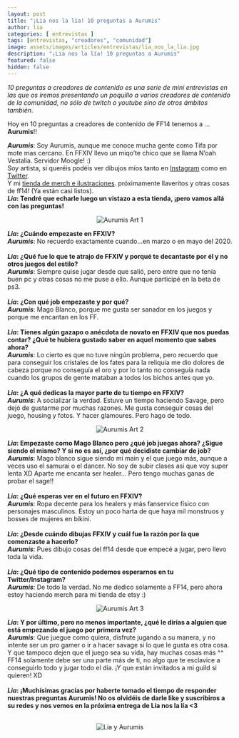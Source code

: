 ```yaml
---
layout: post
title: "¡Lia nos la lía! 10 preguntas a Aurumis"
author: lia
categories: [ entrevistas ]
tags: [entrevistas, "creadores", "comunidad"]
image: assets/images/articles/entrevistas/lia_nos_la_lia.jpg
description: "¡Lia nos la lía! 10 preguntas a Aurumis"
featured: false
hidden: false
---
```

*10 preguntas a creadores de contenido es una serie de mini entrevistas en las que os iremos presentando un poquillo a varios creadores de contenido de la comunidad, no sólo de twitch o youtube sino de otros ámbitos también.*

Hoy en 10 preguntas a creadores de contenido de FF14 tenemos a ... **Aurumis**!!

<div class="card">
  <div class="card-body">
    <i><b>Aurumis</b></i>: Soy Aurumis, aunque me conoce mucha gente como Tifa por mote mas cercano. En FFXIV llevo un miqo’te chico que se llama N’oah Vestalia. Servidor Moogle! :)<br/>
    Soy artista, si queréis podéis ver dibujos míos tanto en <a href="https://www.instagram.com/aurumis/" target="_blank">Instagram</a> como en <a href="https://twitter.com/Aurumis_" target="_blank">Twitter</a>.<br/>
    Y mi <a href="https://www.etsy.com/es/shop/Aurumis" target="_blank">tienda de merch e ilustraciones</a>. próximamente llaveritos y otras cosas de ff14! (Ya están casi listos).
  </div>
  <div class="card-header">
     <b><i>Lia</i>: Tendré que echarle luego un vistazo a esta tienda, ¡pero vamos allá con las preguntas!</b>
  </div>  
</div>

<p align="center"><img src="{{ site.baseurl }}/assets/images/articles/entrevistas/lia_aurumis/aurumis_art_1.jpg" alt="Aurumis Art 1"/></p>

<div class="card">
  <div class="card-header">
     <b><i>Lia</i>: ¿Cuándo empezaste en FFXIV?</b>
  </div>
  <div class="card-body">
    <i><b>Aurumis</b></i>: No recuerdo exactamente cuando...en marzo o en mayo del 2020.
  </div>
</div>

<br/>

<div class="card">
  <div class="card-header">
     <b><i>Lia</i>: ¿Qué fue lo que te atrajo de FFXIV y porqué te decantaste por él y no otros juegos del estilo?</b>
  </div>
  <div class="card-body">
    <i><b>Aurumis</b></i>:  Siempre quise jugar desde que salió, pero entre que no tenía buen pc y otras cosas no me puse a ello. Aunque participé en la beta de ps3.
  </div>
</div>

<br/>


<div class="card">
  <div class="card-header">
     <b><i>Lia</i>: ¿Con qué job empezaste y por qué?</b>
  </div>
  <div class="card-body">
    <i><b>Aurumis</b></i>: Mago Blanco, porque me gusta ser sanador en los juegos y porque me encantan en los FF.
  </div>    
</div>

<br/>

<div class="card">
  <div class="card-header">
     <b><i>Lia</i>: Tienes algún gazapo o anécdota de novato en FFXIV que nos puedas contar? ¿Qué te hubiera gustado saber en aquel momento que sabes ahora?</b>
  </div>
  <div class="card-body">
    <i><b>Aurumis</b></i>: Lo cierto es que no tuve ningún problema, pero recuerdo que para conseguir los cristales de los fates para la reliquia me dio dolores de cabeza porque no conseguía el oro y por lo tanto no conseguía nada cuando los grupos de gente mataban a todos los bichos antes que yo.
  </div>
</div>

<br/>

<div class="card">
  <div class="card-header">
     <b><i>Lia</i>: ¿A qué dedicas la mayor parte de tu tiempo en FFXIV?</b>
  </div>
  <div class="card-body">
    <i><b>Aurumis</b></i>: A socializar la verdad. Estuve un tiempo haciendo Savage, pero dejó de gustarme por muchas razones. Me gusta conseguir cosas del juego, housing y fotos. Y hacer glamoures. Pero hago de todo.
  </div>
</div>

<p align="center"><img src="{{ site.baseurl }}/assets/images/articles/entrevistas/lia_aurumis/aurumis_art_2.jpg" alt="Aurumis Art 2"/></p>

<div class="card">
  <div class="card-header">
     <b><i>Lia</i>: Empezaste como Mago Blanco pero ¿qué job juegas ahora? ¿Sigue siendo el mismo? Y si no es así, ¿por qué decidiste cambiar de job?</b>
  </div>
  <div class="card-body">
    <i><b>Aurumis</b></i>: Mago blanco sigue siendo mi main y el que juego más, aunque a veces uso el samurai o el dancer. No soy de subir clases asi que voy super lenta XD Aparte me encanta ser healer… Pero tengo muchas ganas de probar el sage!!

  </div>
</div>

<br/>

<div class="card">
  <div class="card-header">
     <b><i>Lia</i>: ¿Qué esperas ver en el futuro en FFXIV?</b>
  </div>
  <div class="card-body">
    <i><b>Aurumis</b></i>:  Ropa decente para los healers y más fanservice físico con personajes masculinos. Estoy un poco harta de que haya mil monstruos y bosses de mujeres en bikini.
  </div>
</div>

<br/>

<div class="card">
  <div class="card-header">
     <b><i>Lia</i>: ¿Desde cuándo dibujas FFXIV y cuál fue la razón por la que comenzaste a hacerlo?</b>
  </div>
  <div class="card-body">
    <i><b>Aurumis</b></i>: Pues dibujo cosas del ff14 desde que empecé a jugar, pero llevo toda la vida. 
  </div>
</div>

<br/>


<div class="card">
  <div class="card-header">
     <b><i>Lia</i>: ¿Qué tipo de contenido podemos esperarnos en tu Twitter/Instagram?</b>
  </div>
  <div class="card-body"><i><b>Aurumis</b></i>: De todo la verdad. No me dedico solamente a FF14, pero ahora estoy haciendo merch para mi tienda de etsy :)
  </div>
</div>

<p align="center"><img src="{{ site.baseurl }}/assets/images/articles/entrevistas/lia_aurumis/aurumis_art_3.jpg" alt="Aurumis Art 3"/></p>

<div class="card">
  <div class="card-header">
     <b><i>Lia</i>: Y por último, pero no menos importante, ¿qué le dirías a alguien que está empezando el juego por primera vez?</b>
  </div>
  <div class="card-body"><i><b>Aurumis</b></i>: Que juegue como quiera, disfrute jugando a su manera, y no intente ser un pro gamer o ir a hacer savage si lo que le gusta es otra cosa. Y que tampoco dejen que el juego sea su vida, hay muchas cosas más ^^ FF14 solamente debe ser una parte más de ti, no algo que te esclavice a conseguirlo todo y jugar todo el día. ¡Y que están invitados a mi guild si quieren! XD
  </div>
</div>

<br/>

<div class="card">
  <div class="card-header">
     <b><i>Lia</i>: ¡Muchísimas gracias por haberte tomado el tiempo de responder nuestras preguntas Aurumis! No os olvidéis de darle like y suscribiros a su redes y nos vemos en la próxima entrega de Lia nos la lía <3</b>
  </div>
</div>

<br/>

<p align="center"><img src="{{ site.baseurl }}/assets/images/articles/entrevistas/lia_aurumis/lia_aurumis.jpg" alt="Lia y Aurumis"/></p>